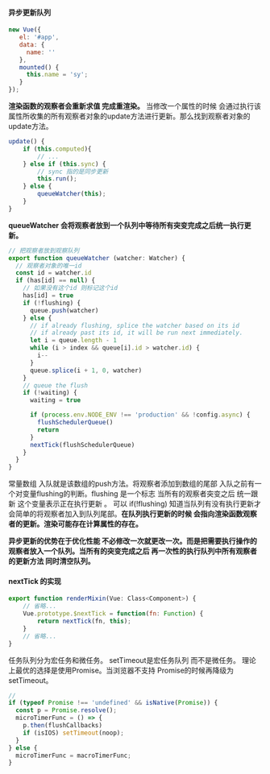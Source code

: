 #### 异步更新队列

```javascript
new Vue({
   el: '#app',
   data: {
     name: ''     
   },
   mounted() {
     this.name = 'sy';
   } 
});
```

**渲染函数的观察者会重新求值 完成重渲染。**  当修改一个属性的时候 会通过执行该属性所收集的所有观察者对象的update方法进行更新。那么找到观察者对象的update方法。

```javascript
update() {
    if (this.computed){
        // ...
    } else if (this.sync) {
        // sync 指的是同步更新
        this.run();
    } else {
        queueWatcher(this);
    }
}
```

**queueWatcher 会将观察者放到一个队列中等待所有突变完成之后统一执行更新。** 

```javascript
// 把观察者放到观察队列 
export function queueWatcher (watcher: Watcher) {
  // 观察者对象的唯一id
  const id = watcher.id
  if (has[id] == null) {
    // 如果没有这个id 则标记这个id
    has[id] = true
    if (!flushing) {
      queue.push(watcher)
    } else {
      // if already flushing, splice the watcher based on its id
      // if already past its id, it will be run next immediately.
      let i = queue.length - 1
      while (i > index && queue[i].id > watcher.id) {
        i--
      }
      queue.splice(i + 1, 0, watcher)
    }
    // queue the flush
    if (!waiting) {
      waiting = true

      if (process.env.NODE_ENV !== 'production' && !config.async) {
        flushSchedulerQueue()
        return
      }
      nextTick(flushSchedulerQueue)
    }
  }
}
```

常量数组 入队就是该数组的push方法。将观察者添加到数组的尾部 入队之前有一个对变量flushing的判断。flushing 是一个标志 当所有的观察者突变之后 统一跟新 这个变量表示正在执行更新 。 可以 if(!flushing) 知道当队列有没有执行更新才会简单的将观察者加入到队列尾部。**在队列执行更新的时候 会指向渲染函数观察者的更新。渲染可能存在计算属性的存在。**



**异步更新的优势在于优化性能 不必修改一次就更改一次。而是把需要执行操作的观察者放入一个队列。当所有的突变完成之后 再一次性的执行队列中所有观察者的更新方法 同时清空队列。**



#### nextTick 的实现

```javascript
export function renderMixin(Vue: Class<Component>) {
    // 省略...
    Vue.prototype.$nextTick = function(fn: Function) {
        return nextTick(fn, this);
    }
    // 省略...
}
```

任务队列分为宏任务和微任务。 setTimeout是宏任务队列 而不是微任务。 理论上最优的选择是使用Promise。当浏览器不支持 Promise的时候再降级为setTimeout。

```javascript
//
if (typeof Promise !== 'undefined' && isNative(Promise)) {
  const p = Promise.resolve();
  microTimerFunc = () => {
    p.then(flushCallbacks)
    if (isIOS) setTimeout(noop);
  }
} else {
  microTimerFunc = macroTimerFunc;
}
```


